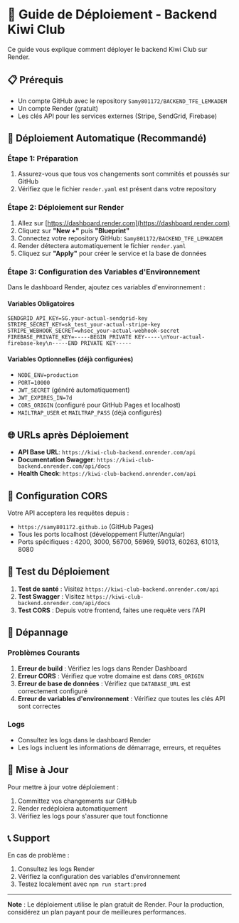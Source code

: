 # 🚀 Guide de Déploiement - Backend Kiwi Club

Ce guide vous explique comment déployer le backend Kiwi Club sur Render.

## 📋 Prérequis

- Un compte GitHub avec le repository `Samy801172/BACKEND_TFE_LEMKADEM`
- Un compte Render (gratuit)
- Les clés API pour les services externes (Stripe, SendGrid, Firebase)

## 🎯 Déploiement Automatique (Recommandé)

### Étape 1: Préparation
1. Assurez-vous que tous vos changements sont commités et poussés sur GitHub
2. Vérifiez que le fichier `render.yaml` est présent dans votre repository

### Étape 2: Déploiement sur Render
1. Allez sur [https://dashboard.render.com](https://dashboard.render.com)
2. Cliquez sur **"New +"** puis **"Blueprint"**
3. Connectez votre repository GitHub: `Samy801172/BACKEND_TFE_LEMKADEM`
4. Render détectera automatiquement le fichier `render.yaml`
5. Cliquez sur **"Apply"** pour créer le service et la base de données

### Étape 3: Configuration des Variables d'Environnement
Dans le dashboard Render, ajoutez ces variables d'environnement :

#### Variables Obligatoires
```
SENDGRID_API_KEY=SG.your-actual-sendgrid-key
STRIPE_SECRET_KEY=sk_test_your-actual-stripe-key
STRIPE_WEBHOOK_SECRET=whsec_your-actual-webhook-secret
FIREBASE_PRIVATE_KEY=-----BEGIN PRIVATE KEY-----\nYour-actual-firebase-key\n-----END PRIVATE KEY-----
```

#### Variables Optionnelles (déjà configurées)
- `NODE_ENV=production`
- `PORT=10000`
- `JWT_SECRET` (généré automatiquement)
- `JWT_EXPIRES_IN=7d`
- `CORS_ORIGIN` (configuré pour GitHub Pages et localhost)
- `MAILTRAP_USER` et `MAILTRAP_PASS` (déjà configurés)

## 🌐 URLs après Déploiement

- **API Base URL**: `https://kiwi-club-backend.onrender.com/api`
- **Documentation Swagger**: `https://kiwi-club-backend.onrender.com/api/docs`
- **Health Check**: `https://kiwi-club-backend.onrender.com/api`

## 🔧 Configuration CORS

Votre API acceptera les requêtes depuis :
- `https://samy801172.github.io` (GitHub Pages)
- Tous les ports localhost (développement Flutter/Angular)
- Ports spécifiques : 4200, 3000, 56700, 56969, 59013, 60263, 61013, 8080

## 📱 Test du Déploiement

1. **Test de santé** : Visitez `https://kiwi-club-backend.onrender.com/api`
2. **Test Swagger** : Visitez `https://kiwi-club-backend.onrender.com/api/docs`
3. **Test CORS** : Depuis votre frontend, faites une requête vers l'API

## 🐛 Dépannage

### Problèmes Courants

1. **Erreur de build** : Vérifiez les logs dans Render Dashboard
2. **Erreur CORS** : Vérifiez que votre domaine est dans `CORS_ORIGIN`
3. **Erreur de base de données** : Vérifiez que `DATABASE_URL` est correctement configuré
4. **Erreur de variables d'environnement** : Vérifiez que toutes les clés API sont correctes

### Logs
- Consultez les logs dans le dashboard Render
- Les logs incluent les informations de démarrage, erreurs, et requêtes

## 🔄 Mise à Jour

Pour mettre à jour votre déploiement :
1. Committez vos changements sur GitHub
2. Render redéploiera automatiquement
3. Vérifiez les logs pour s'assurer que tout fonctionne

## 📞 Support

En cas de problème :
1. Consultez les logs Render
2. Vérifiez la configuration des variables d'environnement
3. Testez localement avec `npm run start:prod`

---

**Note** : Le déploiement utilise le plan gratuit de Render. Pour la production, considérez un plan payant pour de meilleures performances.
